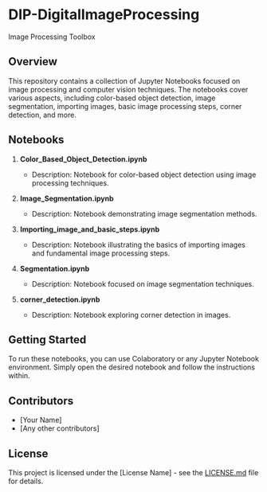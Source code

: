 # DIP-DigitalImageProcessing


 Image Processing Toolbox

## Overview
This repository contains a collection of Jupyter Notebooks focused on image processing and computer vision techniques. The notebooks cover various aspects, including color-based object detection, image segmentation, importing images, basic image processing steps, corner detection, and more.

## Notebooks
1. **Color_Based_Object_Detection.ipynb**
   - Description: Notebook for color-based object detection using image processing techniques.

2. **Image_Segmentation.ipynb**
   - Description: Notebook demonstrating image segmentation methods.

3. **Importing_image_and_basic_steps.ipynb**
   - Description: Notebook illustrating the basics of importing images and fundamental image processing steps.

4. **Segmentation.ipynb**
   - Description: Notebook focused on image segmentation techniques.

5. **corner_detection.ipynb**
   - Description: Notebook exploring corner detection in images.

## Getting Started
To run these notebooks, you can use Colaboratory or any Jupyter Notebook environment. Simply open the desired notebook and follow the instructions within.

## Contributors
- [Your Name]
- [Any other contributors]

## License
This project is licensed under the [License Name] - see the [LICENSE.md](LICENSE.md) file for details.
